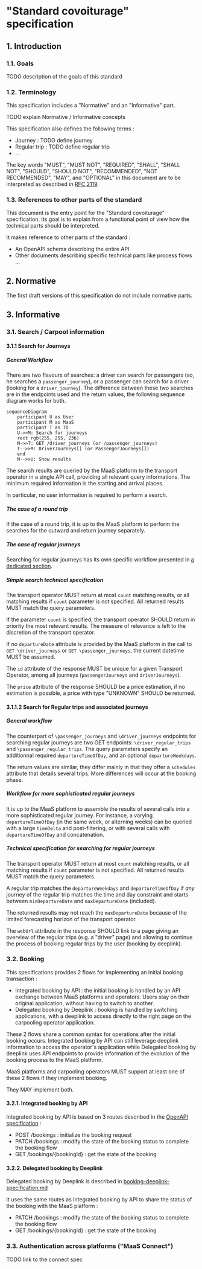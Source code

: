 # "Standard covoiturage" specification

## 1. Introduction

### 1.1. Goals

TODO description of the goals of this standard

### 1.2. Terminology

This specification includes a "Normative" and an "Informative" part.

TODO explain Normative / Informative concepts

This specification also defines the following terms : 

- Journey : TODO define journey 
- Regular trip : TODO define regular trip
- ...

The key words "MUST", "MUST NOT", "REQUIRED", "SHALL", "SHALL NOT", "SHOULD", "SHOULD NOT", "RECOMMENDED", "NOT RECOMMENDED", "MAY", and "OPTIONAL" in this document are to be interpreted as described in [RFC 2119](http://tools.ietf.org/html/rfc2119).

### 1.3. References to other parts of the standard

This document is the entry point for the "Standard covoiturage" specification. Its goal is to explain from a functional point of view how the technical parts should be interpreted.

It makes reference to other parts of the standard : 

- An OpenAPI schema describing the entire API
- Other documents describing specific technical parts like process flows ...

## 2. Normative 

The first draft versions of this specification do not include normative parts.

## 3. Informative

### 3.1. Search / Carpool information

#### 3.1.1 Search for Journeys

##### General Workflow

There are two flavours of searches: a driver can search for passengers (so, he 
searches a `passenger_journey`), or a passenger can search for a driver 
(looking for a `driver_journey`). The difference between these two searches 
are in the endpoints used and the return values, the following sequence 
diagram works for both.

~~~mermaid
sequenceDiagram
    participant U as User
    participant M as MaaS
    participant T as TO
    U->>M: Search for journeys
    rect rgb(255, 255, 236)
    M->>T: GET /driver_journeys (or /passenger_journeys)
    T-->>M: DriverJourneys[] (or PassengerJourneys[])
    end
    M-->>U: Show results
~~~

The search results are queried by the MaaS platform to the transport operator 
in a single API call, providing all relevant query informations. The minimum 
required information is the starting and arrival places.  

In particular, no user information is required to perform a search.

##### The case of a round trip

If the case of a round trip, it is up to the MaaS platform to perform the 
searches for the outward and return journey separately.

##### The case of regular journeys

Searching for regular journeys has its own specific workflow presented in
[a dedicated section](https://github.com/fabmob/standard-covoiturage/blob/spec_search/standard-covoiturage_specification.md#3112-search-for-regular-trips-and-associated-journeys).

##### Simple search technical specification

The transport operator MUST return at most `count` matching results, or all 
matching results if `count` parameter is not specified. All returned results 
MUST match the query parameters.

If the parameter `count` is specified, the transport operator SHOULD return in 
priority the most relevant results. The measure of relevance is left to the 
discretion of the transport operator.

If no `departureDate` attribute is provided by the MaaS platform in the call 
to `GET \driver_journeys` or `GET \passenger_journeys`, the current datetime 
MUST be assumed.

The `id` attribute of the response MUST be unique for a given Transport 
Operator, among all journeys (`passengerJourneys` and `driverJourneys`).

The `price` attribute of the response SHOULD be a price estimation, if no 
estimation is possible, a price with type "UNKNOWN" SHOULD be returned.

#### 3.1.1.2 Search for Regular trips and associated journeys

##### General workflow 

The counterpart of `\passenger_journeys` and `\driver_journeys` endpoints for 
searching regular journeys are two GET endpoints: `\driver_regular_trips` and 
`\passenger_regular_trips`. The query parameters specify an additionnal 
required `departureTimeOfDay`, and an optional `departureWeekdays`.

The return values are similar, they differ mainly in that they offer a 
`schedules` attribute that details several trips.  More differences will occur 
at the booking phase.

##### Workflow for more sophisticated regular journeys

It is up to the MaaS platform to assemble the results of several calls into a 
more sophisticated regular journey. For instance, a varying 
`departureTimeOfDay` (in the same week, or alterning weeks) can be queried 
with a large `timeDelta` and post-filtering, or with several calls with 
`departureTimeOfDay` and concatenation.

##### Technical specification for searching for regular journeys

The transport operator MUST return at most `count` matching results, or all 
matching results if `count` parameter is not specified. All returned results 
MUST match the query parameters.

A regular trip matches the `departureWeekdays` and `departureTimeOfDay` if 
*any* journey of the regular trip matches the time and day constraint and 
starts between `minDepartureDate` and `maxDepartureDate` (included).

The returned results may not reach the `maxDepartureDate` because of the 
limited forecasting horizon of the transport operator.

The `webUrl` attribute in the response SHOULD link to a page giving an 
overview of the regular trips (e.g. a "driver" page) and allowing to continue 
the process of booking regular trips by the user (booking by deeplink).

### 3.2. Booking

This specifications provides 2 flows for implementing an initial booking transaction : 

- Integrated booking by API : the initial booking is handled by an API exchange between MaaS platforms and operators. Users stay on their original application, without having to switch to another.
- Delegated booking by Deeplink : booking is handled by switching applications, with a deeplink to access directly to the right page on the carpooling operator application.

These 2 flows share a common syntax for operations after the initial booking occurs. Integrated booking by API can still leverage deeplink information to access the operator's application while Delegated booking by deeplink uses API endpoints to provide information of the evolution of the booking process to the MaaS platform.

MaaS platforms and carpooling operators MUST support at least one of these 2 flows if they implement booking.

They MAY implement both.

#### 3.2.1. Integrated booking by API

Integrated booking by API is based on 3 routes described in the [OpenAPI specification](standard-covoiturage_openapi.yaml) : 

- POST /bookings : initialize the booking request
- PATCH /bookings : modify the state of the booking status to complete the booking flow 
- GET /bookings/{bookingId} : get the state of the booking

#### 3.2.2. Delegated booking by Deeplink

Delegated booking by Deeplink is described in [booking-deeplink-specification.md](booking-deeplink-specification.md)

It uses the same routes as Integrated booking by API to share the status of the booking with the MaaS platform : 

- PATCH /bookings : modify the state of the booking status to complete the booking flow 
- GET /bookings/{bookingId} : get the state of the booking

### 3.3. Authentication across platforms ("MaaS Connect")

TODO link to the connect spec
